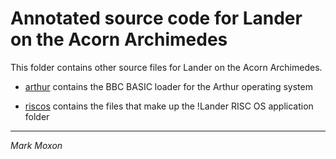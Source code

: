# Annotated source code for Lander on the Acorn Archimedes

This folder contains other source files for Lander on the Acorn Archimedes.

* [arthur](arthur) contains the BBC BASIC loader for the Arthur operating system

* [riscos](riscos) contains the files that make up the !Lander RISC OS application folder

---

_Mark Moxon_